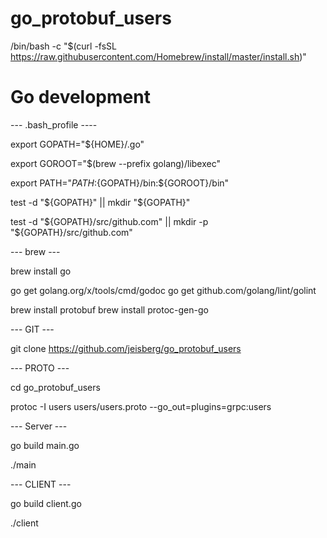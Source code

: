 # go_protobuf_users

/bin/bash -c "$(curl -fsSL https://raw.githubusercontent.com/Homebrew/install/master/install.sh)"

# Go development

--- .bash_profile ----

export GOPATH="${HOME}/.go"

export GOROOT="$(brew --prefix golang)/libexec"

export PATH="$PATH:${GOPATH}/bin:${GOROOT}/bin"

test -d "${GOPATH}" || mkdir "${GOPATH}"

test -d "${GOPATH}/src/github.com" || mkdir -p "${GOPATH}/src/github.com"

--- brew ---

brew install go

go get golang.org/x/tools/cmd/godoc
go get github.com/golang/lint/golint

brew install protobuf
brew install protoc-gen-go

--- GIT ---

git clone https://github.com/jeisberg/go_protobuf_users

--- PROTO ---

cd go_protobuf_users

protoc -I users users/users.proto --go_out=plugins=grpc:users

--- Server ---

go build main.go

./main

--- CLIENT ---

go build client.go

./client